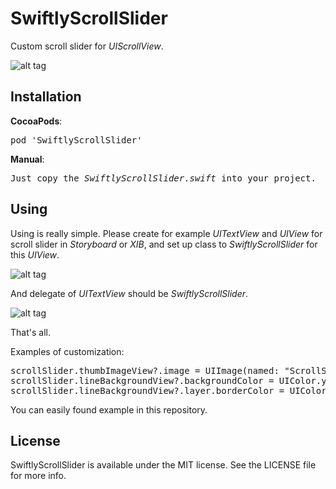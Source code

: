 # SwiftlyScrollSlider

Custom scroll slider for <i>UIScrollView</i>.

![alt tag](https://raw.github.com/maximbilan/SwiftlyScrollSlider/master/img/1.png)

## Installation
<b>CocoaPods</b>:
<pre>
pod 'SwiftlyScrollSlider'
</pre>
<b>Manual</b>:
<pre>
Just copy the <i>SwiftlyScrollSlider.swift</i> into your project.
</pre>

## Using

Using is really simple. Please create for example <i>UITextView</i> and <i>UIView</i> for scroll slider in <i>Storyboard</i> or <i>XIB</i>, and set up class to <i>SwiftlyScrollSlider</i> for this <i>UIView</i>.

![alt tag](https://raw.github.com/maximbilan/SwiftlyScrollSlider/master/img/2.png)

And delegate of <i>UITextView</i> should be <i>SwiftlyScrollSlider</i>.

![alt tag](https://raw.github.com/maximbilan/SwiftlyScrollSlider/master/img/3.png)

That's all.

Examples of customization:

<pre>
scrollSlider.thumbImageView?.image = UIImage(named: "ScrollSliderCustom.png")       // Change image of scroll slider
scrollSlider.lineBackgroundView?.backgroundColor = UIColor.yellowColor()            // Color of line
scrollSlider.lineBackgroundView?.layer.borderColor = UIColor.yellowColor().CGColor  // Border of line color 
</pre>

You can easily found example in this repository.

## License

SwiftlyScrollSlider is available under the MIT license. See the LICENSE file for more info.
